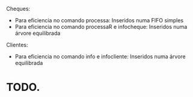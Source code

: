 Cheques:
- Para eficiencia no comando processa: Inseridos numa FIFO simples
- Para eficiencia no comando processaR e infocheque: Inseridos numa árvore equilibrada

Clientes:
- Para eficiencia no comando info e infocliente: Inseridos numa árvore equilibrada

# TODO.
